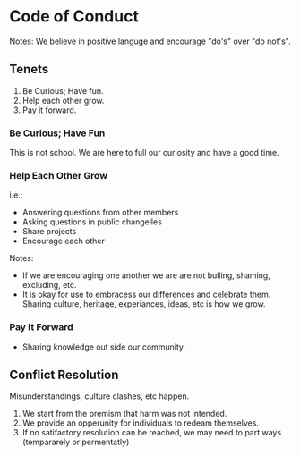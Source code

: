 
# Code of Conduct

Notes:
We believe in positive languge and encourage "do's" over "do not's".

## Tenets

 1. Be Curious; Have fun.
 2. Help each other grow.
 3. Pay it forward.

### Be Curious; Have Fun
This is not school. We are here to full our curiosity and have a good time.

### Help Each Other Grow
i.e.:
 - Answering questions from other members
 - Asking questions in public changelles
 - Share projects
 - Encourage each other

Notes:
 - If we are encouraging one another we are are not bulling, shaming, excluding, etc.
 - It is okay for use to embracess our differences and celebrate them. Sharing culture, heritage, experiances, ideas, etc is how we grow.

### Pay It Forward

 - Sharing knowledge out side our community.

## Conflict Resolution
Misunderstandings, culture clashes, etc happen.

 1. We start from the premism that harm was not intended.
 2. We provide an opperunity for individuals to redeam themselves.
 3. If no satifactory resolution can be reached, we may need to part ways (tempararely or permentatly) 

<!--stackedit_data:
eyJoaXN0b3J5IjpbNDYwMzU1NTA3LDQ5OTE5OTg2XX0=
-->